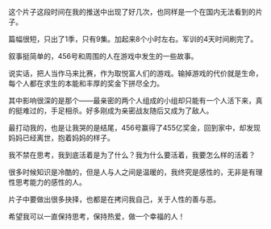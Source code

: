 
这个片子这段时间在我的推送中出现了好几次，也同样是一个在国内无法看到的片子。

篇幅很短，只出了1季，只有9集。加起来8个小时左右。军训的4天时间刷完了。

叙事挺简单的，456号和周围的人在游戏中发生的一些故事。

说实话，把人当作马来比赛，作为取悦富人们的游戏。输掉游戏的代价就是生命，每个人都在求生的本能和丰厚的奖金下拼尽全力。

其中影响很深的是那个——最亲密的两个人组成的小组却只能有一个人活下来，真的挺难过的，手足相杀。好多刚成为亲密战友随后又成为了敌人。

最打动我的，也是让我哭的是结尾，456号赢得了455亿奖金，回到家中，却发现妈妈已经离世，抱着妈妈的样子。

我不禁在思考，我到底活着是为了什么？我为什么要活着，我要怎么样的活着？

很多时候知识是冷酷的，但是人与人之间是温暖的，我终究是感性的，无非是有理性思考能力的感性的人。

片子中要做出很多抉择，也都是在拷问我自己，关于人性的善与恶。

希望我可以一直保持思考，保持热爱，做一个幸福的人！
